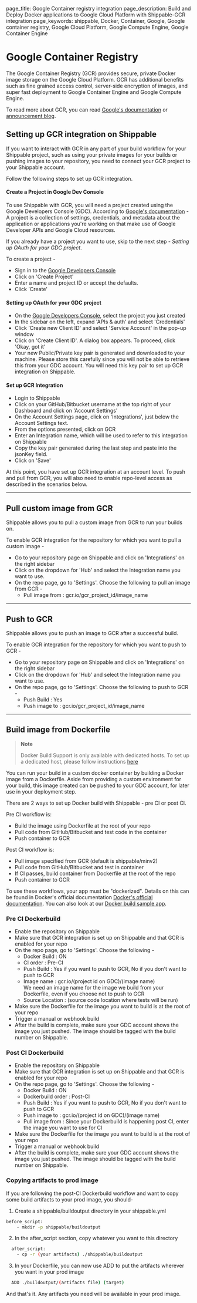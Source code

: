 page_title: Google Container registry integration
page_description: Build and Deploy Docker applications to Google Cloud Platform with Shippable-GCR integration
page_keywords: shippable, Docker, Container, Google, Google container registry, Google Cloud Platform, Google Compute Engine, Google Container Engine

# Google Container Registry

The Google Container Registry (GCR) provides secure, private Docker image storage on the Google Cloud Platform. GCR has additional benefits such as fine grained access control, server-side encryption of images, and super fast deployment to Google Container Engine and Google Compute Engine.

To read more about GCR, you can read [Google's documentation](https://cloud.google.com/tools/container-registry) or [announcement blog](http://googlecloudplatform.blogspot.com/2015/01/secure-hosting-of-private-Docker-repositories-in-Google-Cloud-Platform.html). 

## Setting up GCR integration on Shippable

If you want to interact with GCR in any part of your build workflow for your Shippable project, such as using your private images for your builds or pushing images to your repository, you need to connect your GCR project to your Shippable account. 

Follow the following steps to set up GCR integration.

#### Create a Project in Google Dev Console

To use Shippable with GCR, you will need a project created using the Google Developers Console (GDC). According to [Google's documentation](https://developers.google.com/console/help/new/#managingprojects) - A project is a collection of settings, credentials, and metadata about the application or applications you're working on that make use of Google Developer APIs and Google Cloud resources.

If you already have a project you want to use, skip to the next step - *Setting up OAuth for your GDC project*.

To create a project -

- Sign in to the [Google Developers Console](https://console.developers.google.com/) 
- Click on 'Create Project'
- Enter a name and project ID or accept the defaults.
- Click 'Create'


#### Setting up OAuth for your GDC project

- On the [Google Developers Console](https://console.developers.google.com/), select the project you just created
- In the sidebar on the left, expand 'APIs & auth' and select 'Credentials'
- Click 'Create new Client ID' and select 'Service Account' in the pop-up window
- Click on 'Create Client ID'. A dialog box appears. To proceed, click 'Okay, got it'
- Your new Public/Private key pair is generated and downloaded to your machine. Please store this carefully since you will not be able to retrieve this from your GDC account. You will need this key pair to set up GCR integration on Shippable. 


#### Set up GCR Integration 

- Login to Shippable
- Click on your GitHub/Bitbucket username at the top right of your Dashboard and click on 'Account Settings'
- On the Account Settings page, click on 'Integrations', just below the Account Settings text.
- From the options presented, click on GCR
- Enter an Integration name, which will be used to refer to this integration on Shippable
- Copy the key pair generated during the last step and paste into the jsonKey field.
- Click on 'Save'

At this point, you have set up GCR integration at an account level. To push and pull from GCR, you will also need to enable repo-level access as described in the scenarios below.

-------

## Pull custom image from GCR

Shippable allows you to pull a custom image from GCR to run your builds on. 

To enable GCR integration for the repository for which you want to pull a custom image -

- Go to your repository page on Shippable and click on 'Integrations' on the right sidebar
- Click on the dropdown for 'Hub' and select the Integration name you want to use.
- On the repo page, go to 'Settings'. Choose the following to pull an image from GCR -
    - Pull image from : gcr.io/gcr_project_id/image_name


-------

## Push to GCR

Shippable allows you to push an image to GCR after a successful build. 

To enable GCR integration for the repository for which you want to push to GCR -

- Go to your repository page on Shippable and click on 'Integrations' on the right sidebar
- Click on the dropdown for 'Hub' and select the Integration name you want to use.
- On the repo page, go to 'Settings'. Choose the following to push to GCR -
    - Push Build : Yes
    - Push image to : gcr.io/gcr_project_id/image_name

-------

## Build image from Dockerfile

> **Note**
>
>  Docker Build Support is only available with dedicated hosts. To set up a dedicated host, please follow instructions [here](config.md#dedicated-hosts)


You can run your build in a custom docker container by building a Docker image from a Dockerfile. Aside from providing a custom environment for your build, this image created can be pushed to your GDC account, for later use in your deployment step.

There are 2 ways to set up Docker build with Shippable - pre CI or post CI. 

Pre CI workflow is:

- Build the image using Dockerfile at the root of your repo
- Pull code from GitHub/Bitbucket and test code in the container
- Push container to GCR

Post CI workflow is:

- Pull image specified from GCR (default is shippable/minv2)
- Pull code from GitHub/Bitbucket and test in container
- If CI passes, build container from Dockerfile at the root of the repo
- Push container to GCR

To use these workflows, your app must be "dockerized". Details on this can be found in Docker's official documentation [Docker's official documentation](https://docs.dockerhub.com). You can also look at our [Docker build sample app](https://github.com/cadbot/dockerized-nodejs). 

### Pre CI Dockerbuild

- Enable the repository on Shippable
- Make sure that GCR integration is set up on Shippable and that GCR is enabled for your repo
- On the repo page, go to 'Settings'. Choose the following -
    - Docker Build : ON
    - CI order : Pre-CI
    - Push Build : Yes if you want to push to GCR, No if you don't want to push to GCR 
    - Image name : gcr.io/(project id on GDC)/(image name)  
      We need an image name for the image we build from your Dockerfile, even if you choose not to push to GCR
    - Source Location : (source code location where tests will be run)
- Make sure the Dockerfile for the image you want to build is at the root of your repo
- Trigger a manual or webhook build
- After the build is complete, make sure your GDC account shows the image you just pushed. The image should be tagged with the build number on Shippable.

### Post CI Dockerbuild

- Enable the repository on Shippable
- Make sure that GCR integration is set up on Shippable and that GCR is enabled for your repo
- On the repo page, go to 'Settings'. Choose the following -
    - Docker Build : ON
    - Dockerbuild order : Post-CI
    - Push Build : Yes if you want to push to GCR, No if you don't want to push to GCR 
    - Push image to : gcr.io/(project id on GDC)/(image name)  
    - Pull image from : Since your Dockerbuild is happening post CI, enter the image you want to use for CI
- Make sure the Dockerfile for the image you want to build is at the root of your repo
- Trigger a manual or webhook build
- After the build is complete, make sure your GDC account shows the image you just pushed. The image should be tagged with the build number on Shippable.

### Copying artifacts to prod image

If you are following the post-CI Dockerbuild workflow and  want to copy some build artifacts to your prod image, you should-

1. Create a shippable/buildoutput directory in your shippable.yml

```bash  
before_script:
    - mkdir -p shippable/buildoutput
```

2. In the after_script section, copy whatever you want to this directory

```bash 
  after_script:
    - cp -r (your artifacts) ./shippable/buildoutput
```

3. In your Dockerfile, you can now use ADD to put the artifacts wherever you want in your prod image

```bash 
  ADD ./buildoutput/(artifacts file) (target)
```

And that's it. Any artifacts you need will be available in your prod image.
